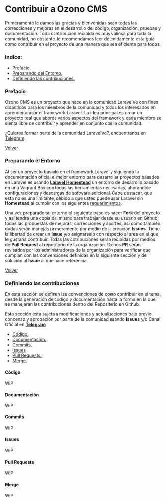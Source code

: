 # Contribuir a Ozono CMS

Primeramente le damos las gracias y bienvenidas sean todas las correcciones y mejoras en el desarrollo del código, organización, pruebas y documentación. Toda contribución recibida es muy valiosa para toda la comunidad, no obstante, le recomendamos leer detenidamente esta guía como contribuir en el proyecto de una manera que sea eficiente para todos.

### Indice:

- [Prefacio.](#prefacio)
- [Preparando del Entorno.](#preparando-el-entorno)
- [Definiendo las contribuciones.](#definiendo-las-contribuciones)

### Prefacio

Ozono CMS es un proyecto que nace en la comunidad LaravelVe con fines didacticos para los miembros de la comunidad y todos los interesados en aprender a usar el framework Laravel. La idea principal es crear un proyecto real que aborde varios aspectos del framework y cada miembro se sienta libre de contribuir y aprender en conjunto con la comunidad.

¿Quieres formar parte de la comunidad LaravelVe?, encuentranos en [Telegram](https://telegram.me/laravelVe).

[Volver](#indice)

### Preparando el Entorno

Al ser un proyecto basado en el framework Laravel y siguiendo la documentación oficial el mejor entorno para desarrollar proyectos basados en Laravel es usando [**Laravel Homestead**](https://laravel.com/docs/5.3/homestead) un entorno de desarrollo basado en una Vagrant Box con todas las herramientas necesarias, ahorandole configuraciones y descargas de software adicional. Cabe destacar, que esta no es una limitante, debido a que usted puede usar Laravel sin **Homestead** al cumplir con los siguientes [requerimientos](https://laravel.com/docs/5.3/installation#installing-laravel).

Una vez preparado su entorno el siguiente paso es hacer **Fork** del proyecto y así tendrá una copia del mismo para trabajar desde su usuario en Github, todas las propuestas de mejoras, correcciones y aportes, así como también dudas serán manejas primeramente por medio de la creación **Issues**. Tiene la libertad de crear un **Issue** y/o  asignarselo con respecto al area en el que le gustaría contribuir. Todas las cotribuciones serán recibidas por medios de **Pull Request** al repositorio de la organización. Dichos **PR** serán revisados por los administradores de la organización para verificar que cumplan con las convenciones definidas en la siguiente sección y de solución al **Issue** al que hace referencia.

[Volver](#indice)

### Definiendo las contribuciones
En esta sección se definen las convenciones de como contribuir en el tema, desde la generación de código y documentación hasta la forma en la que se manejarán las contribuciones dentro del Repositorio en Github.

Esta sección esta sujeta a modificaciones y actualizaciones bajo previo concenso y aprobación por parte de la comunidad usando **Issues** y/o Canal Oficial en [**Telegram**](https://telegram.me/laravelVe)

- [Código.](#código)
- [Documentación.](#documentación)
- [Commits.](#commits)
- [Issues](#issues)
- [Pull Requests.](#pull-requests)
- [Merge.](#merge)

#### Código
WIP
#### Documentación
WIP
#### Commits
WIP
#### Issues
WIP
#### Pull Requests
WIP
#### Merge
WIP
